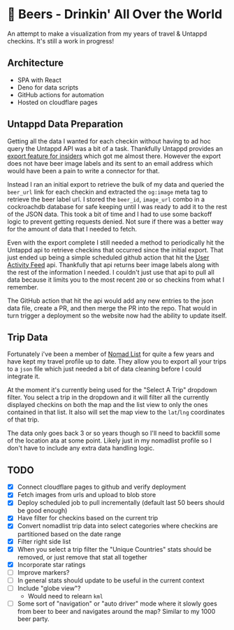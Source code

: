# 🍺 Beers - Drinkin' All Over the World

An attempt to make a visualization from my years of travel & Untappd checkins. It's still a work in progress!

## Architecture

- SPA with React
- Deno for data scripts
- GitHub actions for automation
- Hosted on cloudflare pages

## Untappd Data Preparation

Getting all the data I wanted for each checkin without having to ad hoc query the Untappd API was a bit of a task. Thankfully Untappd provides an [export feature for insiders](https://help.untappd.com/hc/en-us/articles/360034506171-Where-can-I-find-the-Exportable-Data-feature-) which got me almost there. However the export does not have beer image labels and its sent to an email address which would have been a pain to write a connector for that.

Instead I ran an initial export to retrieve the bulk of my data and queried the `beer_url` link for each checkin and extracted the `og:image` meta tag to retrieve the beer label url. I stored the `beer_id`, `image_url` combo in a cockroachdb database for safe keeping until I was ready to add it to the rest of the JSON data. This took a bit of time and I had to use some backoff logic to prevent getting requests denied. Not sure if there was a better way for the amount of data that I needed to fetch.

Even with the export complete I still needed a method to periodically hit the Untappd api to retrieve checkins that occurred since the initial export. That just ended up being a simple scheduled github action that hit the [User Activity Feed](https://untappd.com/api/docs#useractivityfeed) api. Thankfully that api returns beer image labels along with the rest of the information I needed. I couldn't just use that api to pull all data because it limits you to the most recent `200` or so checkins from what I remember.

The GitHub action that hit the api would add any new entries to the json data file, create a PR, and then merge the PR into the repo. That would in turn trigger a deployment so the website now had the ability to update itself.

## Trip Data

Fortunately i've been a member of [Nomad List](https://nomadlist.com/) for quite a few years and have kept my travel profile up to date. They allow you to export all your trips to a `json` file which just needed a bit of data cleaning before I could integrate it.

At the moment it's currently being used for the "Select A Trip" dropdown filter. You select a trip in the dropdown and it will filter all the currently displayed checkins on both the map and the list view to only the ones contained in that list. It also will set the map view to the `lat`/`lng` coordinates of that trip.

The data only goes back 3 or so years though so I'll need to backfill some of the location ata at some point. Likely just in my nomadlist profile so I don't have to include any extra data handling logic.

## TODO

- [x] Connect cloudflare pages to github and verify deployment
- [x] Fetch images from urls and upload to blob store
- [x] Deploy scheduled job to pull incrementally (default last 50 beers should be good enough)
- [x] Have filter for checkins based on the current trip
- [x] Convert nomadlist trip data into select categories where checkins are partitioned based on the date range
- [x] Filter right side list
- [x] When you select a trip filter the "Unique Countries" stats should be removed, or just remove that stat all together
- [x] Incorporate star ratings
- [ ] Improve markers?
- [ ] In general stats should update to be useful in the current context
- [ ] Include "globe view"?
  - Would need to relearn `kml`
- [ ] Some sort of "navigation" or "auto driver" mode where it slowly goes from beer to beer and navigates around the map? Similar to my 1000 beer party.
